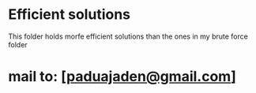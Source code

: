 # Efficient solutions
This folder holds morfe efficient solutions than the ones in my brute force folder
# mail to: [paduajaden@gmail.com]

